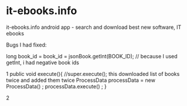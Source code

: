 # it-ebooks.info
it-ebooks.info android app - search and download best new software, IT ebooks

Bugs I had fixed:

long book_id = book_id = jsonBook.getInt(BOOK_ID); //  because I used getInt, i had negative book ids 

1 public void execute(){
          //super.execute();   this downloaded list of books twice and added them twice 
          ProcessData processData = new ProcessData() ;
          processData.execute() ;
      }

2 <style name="Theme.Base" parent="AppTheme">
        <item name="colorPrimary"> @color/flickrPrimaryBackgroundColor</item>
        <item name="colorPrimaryDark"> @color/flickrSecondaryBackgroundColor</item>

3 if you have space after > @color - the color will not be displyaed, this is a error!
4 android {
    compileSdkVersion 21
    buildToolsVersion "21.1.2" or "21.1.1" - this was causing build gradle errors
    
